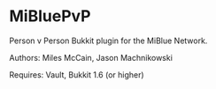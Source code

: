 MiBluePvP
=========

Person v Person Bukkit plugin for the MiBlue Network.

Authors:
  Miles McCain,
  Jason Machnikowski
  
Requires:
  Vault,
  Bukkit 1.6 (or higher)
